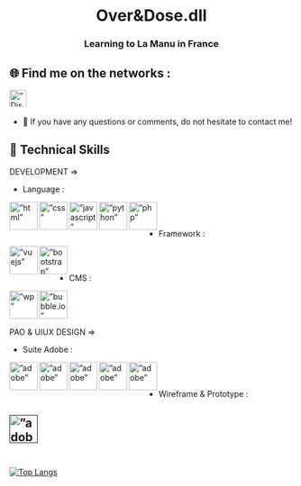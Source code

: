 <div align="center">
<h1>Over&Dose.dll</h1>
<h3>Learning to La Manu in France</h3>
</div>

## 🌐 Find me on the networks :

<a href="Over&Dose.dll#7499"> <img align="left" src="https://user-images.githubusercontent.com/94568519/222078163-110c4a67-9bcd-48df-8822-e65f8edf868d.png" alt=”Discord” height ="30px" width ="30px"/></a>
</br></br>
- 💬 If you have any questions or comments, do not hesitate to contact me!

## 🌱 Technical Skills
DEVELOPMENT =>
- Language :

<a href="https://developer.mozilla.org/fr/docs/Web/HTML"> <img align="left" src="https://user-images.githubusercontent.com/94568519/221991663-fe433996-ea84-48e9-abc8-4f35494c1dda.png" alt=”html” height ="50px" width ="50px"/></a>

<a href="https://developer.mozilla.org/fr/docs/Web/CSS/@document"> <img align="left" src="https://user-images.githubusercontent.com/94568519/221993264-d654f346-09aa-4de5-a428-7bcea6a58cf0.png" alt=”css” height ="50px" width ="50px"/></a>

<a href="https://developer.mozilla.org/fr/docs/Web/JavaScript"> <img align="left" src="https://user-images.githubusercontent.com/94568519/221993480-fd11bd5b-df23-40bb-8bb4-3d5cc26c6eb8.png" alt=”javascript” height ="50px" width ="50px"/></a>

<a href="https://docs.python.org/3/"> <img align="left" src="https://user-images.githubusercontent.com/94568519/221993879-fa4e229f-0284-4f5a-b4a5-60423f4ee2c0.png" alt=”python” height ="50px" width ="50px"/></a>

<a href="https://www.php.net/docs.php"> <img align="left" src="https://user-images.githubusercontent.com/94568519/221994191-7c8b1477-6ac9-48f5-8dd7-2192fb034bcc.png" alt=”php” height ="50px" width ="50px"/></a>
</br></br>
- Framework :

<a href="https://vuejs.org/"> <img align="left" src="https://user-images.githubusercontent.com/94568519/221996647-216957b7-5fff-464d-87e2-a9f5e46030e9.png" alt=”vuejs” height ="50px" width ="50px"/></a>

<a href="https://getbootstrap.com/"> <img align="left" src="https://user-images.githubusercontent.com/94568519/221997148-9143e0d2-42ea-4360-a5de-f19906afdf52.png" alt=”bootstrap” height ="50px" width ="50px"/></a>
</br></br>
- CMS :

<a href="https://wordpress.com/"> <img align="left" src="https://user-images.githubusercontent.com/94568519/221997798-9d82aae0-da9b-4860-8e84-b1de56e67df7.png" alt=”wp” height ="50px" width ="50px"/></a>

<a href="https://bubble.io/"> <img align="left" src="https://user-images.githubusercontent.com/94568519/221998062-f21f7453-95a2-49d5-9b9d-5259da386db5.png" alt=”bubble.io” height ="50px" width ="50px"/></a>
</br></br></br>

PAO & UIUX DESIGN =>
- Suite Adobe :

<a href="https://www.adobe.com/"> <img align="left" src="https://user-images.githubusercontent.com/94568519/222075665-1e920a0e-2653-4526-bc9b-ecc86a9c0a7c.png" alt=”adobe” height ="50px" width ="50px"/></a>

<a href="https://www.adobe.com/"> <img align="left" src="https://user-images.githubusercontent.com/94568519/222075954-67e49600-ea15-4bf5-b6c7-40ae675d5c48.png" alt=”adobe” height ="50px" width ="50px"/></a>

<a href="https://www.adobe.com/"> <img align="left" src="https://user-images.githubusercontent.com/94568519/222076131-1a1386d5-0830-41b5-9969-bcbc4bd3e4a6.png" alt=”adobe” height ="50px" width ="50px"/></a>

<a href="https://www.adobe.com/"> <img align="left" src="https://user-images.githubusercontent.com/94568519/222076282-d47d7c7f-b5e2-417f-a043-178a438d781a.png" alt=”adobe” height ="50px" width ="50px"/></a>

<a href="https://www.adobe.com/"> <img align="left" src="https://user-images.githubusercontent.com/94568519/222076488-231c08f9-11e2-4f61-a276-93dd6d7cba86.png" alt=”adobe” height ="50px" width ="50px"/></a>

</br></br>
- Wireframe & Prototype :

<a href=""> <img align="left" src="https://user-images.githubusercontent.com/94568519/222077655-e00d9e21-139c-4046-8d9d-f0bc337b74c0.png" alt=”adobe” height ="50px" width ="50px"/></a>
</br></br></br>
-
[![Top Langs](https://github-readme-stats.vercel.app/api/top-langs/?username=HectorDeal&layout=compact)](https://github.com/HectorDeal)
